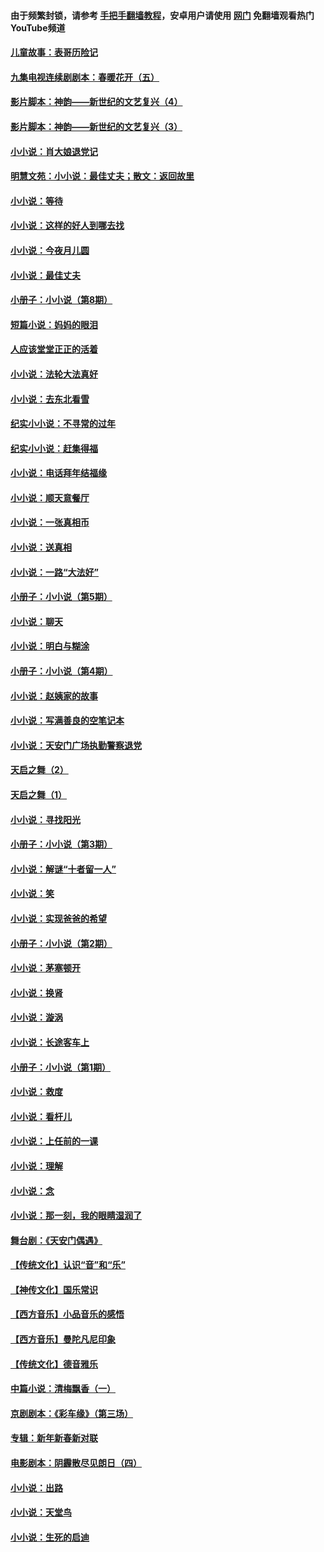 #### 由于频繁封锁，请参考 [手把手翻墙教程](https://github.com/gfw-breaker/guides/wiki/)，安卓用户请使用 [网门](https://github.com/gfw-breaker/nogfw/blob/master/dl.md?t=05250501) 免翻墙观看热门YouTube频道 

#### [儿童故事：表哥历险记](../pages/328/383535.md?t=05250501) 

#### [九集电视连续剧剧本：春暖花开（五）](../pages/328/275919.md?t=05250501) 

#### [影片脚本：神韵——新世纪的文艺复兴（4）](../pages/328/266089.md?t=05250501) 

#### [影片脚本：神韵——新世纪的文艺复兴（3）](../pages/328/266087.md?t=05250501) 

#### [小小说：肖大娘退党记](../pages/328/239807.md?t=05250501) 

#### [明慧文苑：小小说：最佳丈夫；散文：返回故里](../pages/328/3439.md?t=05250501) 

#### [小小说：等待](../pages/328/223927.md?t=05250501) 

#### [小小说：这样的好人到哪去找](../pages/328/209396.md?t=05250501) 

#### [小小说：今夜月儿圆](../pages/328/193588.md?t=05250501) 

#### [小小说：最佳丈夫](../pages/328/190938.md?t=05250501) 

#### [小册子：小小说（第8期）](../pages/328/188202.md?t=05250501) 

#### [短篇小说：妈妈的眼泪](../pages/328/187712.md?t=05250501) 

#### [人应该堂堂正正的活着](../pages/328/182430.md?t=05250501) 

#### [小小说：法轮大法真好](../pages/328/174669.md?t=05250501) 

#### [小小说：去东北看雪](../pages/328/173882.md?t=05250501) 

#### [纪实小小说：不寻常的过年](../pages/328/173187.md?t=05250501) 

#### [纪实小小说：赶集得福](../pages/328/172652.md?t=05250501) 

#### [小小说：电话拜年结福缘](../pages/328/172533.md?t=05250501) 

#### [小小说：顺天意餐厅](../pages/328/170182.md?t=05250501) 

#### [小小说：一张真相币](../pages/328/169410.md?t=05250501) 

#### [小小说：送真相](../pages/328/166713.md?t=05250501) 

#### [小小说：一路“大法好”](../pages/328/162016.md?t=05250501) 

#### [小册子：小小说（第5期）](../pages/328/161131.md?t=05250501) 

#### [小小说：聊天](../pages/328/159640.md?t=05250501) 

#### [小小说：明白与糊涂](../pages/328/158101.md?t=05250501) 

#### [小册子：小小说（第4期）](../pages/328/158006.md?t=05250501) 

#### [小小说：赵姨家的故事](../pages/328/157843.md?t=05250501) 

#### [小小说：写满善良的空笔记本](../pages/328/157382.md?t=05250501) 

#### [小小说：天安门广场执勤警察退党](../pages/328/156982.md?t=05250501) 

#### [天启之舞（2）](../pages/328/153440.md?t=05250501) 

#### [天启之舞（1）](../pages/328/153439.md?t=05250501) 

#### [小小说：寻找阳光](../pages/328/153065.md?t=05250501) 

#### [小册子：小小说（第3期）](../pages/328/151715.md?t=05250501) 

#### [小小说：解谜“十者留一人”](../pages/328/148967.md?t=05250501) 

#### [小小说：笑](../pages/328/148905.md?t=05250501) 

#### [小小说：实现爸爸的希望](../pages/328/148096.md?t=05250501) 

#### [小册子：小小说（第2期）](../pages/328/147214.md?t=05250501) 

#### [小小说：茅塞顿开](../pages/328/147030.md?t=05250501) 

#### [小小说：换肾](../pages/328/146770.md?t=05250501) 

#### [小小说：漩涡](../pages/328/146683.md?t=05250501) 

#### [小小说：长途客车上](../pages/328/145076.md?t=05250501) 

#### [小册子：小小说（第1期）](../pages/328/143963.md?t=05250501) 

#### [小小说：救度](../pages/328/143927.md?t=05250501) 

#### [小小说：看杆儿](../pages/328/142137.md?t=05250501) 

#### [小小说：上任前的一课](../pages/328/140808.md?t=05250501) 

#### [小小说：理解](../pages/328/140476.md?t=05250501) 

#### [小小说：念](../pages/328/139513.md?t=05250501) 

#### [小小说：那一刻，我的眼睛湿润了](../pages/328/138476.md?t=05250501) 

#### [舞台剧：《天安门偶遇》](../pages/328/117155.md?t=05250501) 

#### [【传统文化】认识“音”和“乐”](../pages/328/108667.md?t=05250501) 

#### [【神传文化】国乐常识](../pages/328/104225.md?t=05250501) 

#### [【西方音乐】小品音乐的感悟](../pages/328/102924.md?t=05250501) 

#### [【西方音乐】曼陀凡尼印象](../pages/328/102922.md?t=05250501) 

#### [【传统文化】德音雅乐](../pages/328/102923.md?t=05250501) 

#### [中篇小说：清梅飘香（一）](../pages/328/101058.md?t=05250501) 

#### [京剧剧本：《彩车缘》（第三场）](../pages/328/96434.md?t=05250501) 

#### [专辑：新年新春新对联](../pages/328/94991.md?t=05250501) 

#### [电影剧本：阴霾散尽见朗日（四）](../pages/328/87081.md?t=05250501) 

#### [小小说：出路](../pages/328/84848.md?t=05250501) 

#### [小小说：天堂鸟](../pages/328/83084.md?t=05250501) 

#### [小小说：生死的启迪](../pages/328/70977.md?t=05250501) 

